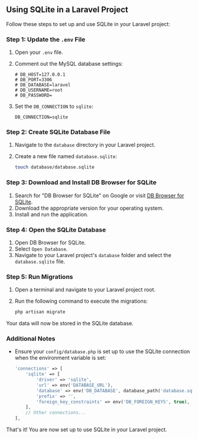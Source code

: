 ## Using SQLite in a Laravel Project

Follow these steps to set up and use SQLite in your Laravel project:

### Step 1: Update the `.env` File

1. Open your `.env` file.
2. Comment out the MySQL database settings:

    ```env
    # DB_HOST=127.0.0.1
    # DB_PORT=3306
    # DB_DATABASE=laravel
    # DB_USERNAME=root
    # DB_PASSWORD=
    ```

3. Set the `DB_CONNECTION` to `sqlite`:

    ```env
    DB_CONNECTION=sqlite
    ```

### Step 2: Create SQLite Database File

1. Navigate to the `database` directory in your Laravel project.
2. Create a new file named `database.sqlite`:

    ```sh
    touch database/database.sqlite
    ```

### Step 3: Download and Install DB Browser for SQLite

1. Search for "DB Browser for SQLite" on Google or visit [DB Browser for SQLite](https://sqlitebrowser.org/dl/).
2. Download the appropriate version for your operating system.
3. Install and run the application.

### Step 4: Open the SQLite Database

1. Open DB Browser for SQLite.
2. Select `Open Database`.
3. Navigate to your Laravel project's `database` folder and select the `database.sqlite` file.

### Step 5: Run Migrations

1. Open a terminal and navigate to your Laravel project root.
2. Run the following command to execute the migrations:

    ```sh
    php artisan migrate
    ```

Your data will now be stored in the SQLite database.

### Additional Notes

- Ensure your `config/database.php` is set up to use the SQLite connection when the environment variable is set:

    ```php
    'connections' => [
        'sqlite' => [
            'driver' => 'sqlite',
            'url' => env('DATABASE_URL'),
            'database' => env('DB_DATABASE', database_path('database.sqlite')),
            'prefix' => '',
            'foreign_key_constraints' => env('DB_FOREIGN_KEYS', true),
        ],
        // Other connections...
    ],
    ```

That's it! You are now set up to use SQLite in your Laravel project.
